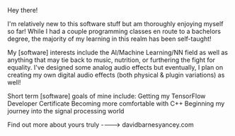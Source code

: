 Hey there!

I'm relatively new to this software stuff but am thoroughly enjoying myself so far!
While I had a couple programming classes en route to a bachelors degree, the majority of my learning in this realm has been self-taught!

My [software] interests include the AI/Machine Learning/NN field as well as anything that may tie back to music, nutrition, or furthering the fight for equality. I've designed some analog audio effects but eventually, I plan on creating my own digital audio effects (both physical & plugin variations) as well!

Short term [software] goals of mine include:
  Getting my TensorFlow Developer Certificate
  Becoming more comfortable with C++
  Beginning my journey into the signal processing world

Find out more about yours truly ----> davidbarnesyancey.com
